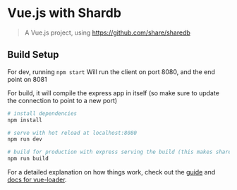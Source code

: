 # Vue.js with Shardb

> A Vue.js project, using https://github.com/share/sharedb

## Build Setup

For dev, running
`npm start`
Will run the client on port 8080, and the end point on 8081

For build, it will compile the express app in itself (so make sure to update the connection to point to a new port)

``` bash
# install dependencies
npm install

# serve with hot reload at localhost:8080
npm run dev

# build for production with express serving the build (this makes sharedb persistent accross tabs?)
npm run build

```

For a detailed explanation on how things work, check out the [guide](http://vuejs-templates.github.io/webpack/) and [docs for vue-loader](http://vuejs.github.io/vue-loader).
